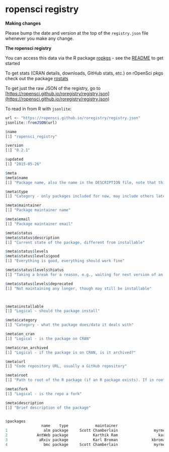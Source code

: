 ropensci registry
===============

__Making changes__

Please bump the date and version at the top of the `registry.json` file whenever you make any change.

__The ropensci registry__

You can access this data via the R package [ropkgs](https://github.com/ropensci/ropkgs) - see the [README](https://github.com/ropensci/ropkgs#installation) to get started

To get stats (CRAN details, downloads, GitHub stats, etc.) on rOpenSci pkgs check out the package [rostats](https://github.com/ropensci/rostats)

To get just the raw JSON of the registry, go to [https://ropensci.github.io/roregistry/registry.json](https://ropensci.github.io/roregistry/registry.json)

To read in from R with `jsonlite`:

```r
url <- "https://ropensci.github.io/roregistry/registry.json"
jsonlite::fromJSON(url)
```

```r
$name
[1] "ropensci_registry"

$version
[1] "0.2.1"

$updated
[1] "2015-05-26"

$meta
$meta$name
[1] "Package name, also the name in the DESCRIPTION file, note that this may be different from the GitHub repo name"

$meta$type
[1] "Category - only packages included for now, may include others later"

$meta$maintainer
[1] "Package maintainer name"

$meta$email
[1] "Package maintainer email"

$meta$status
$meta$status$description
[1] "Current state of the package, different from installable"

$meta$status$levels
$meta$status$levels$good
[1] "Everything is good, everything should work fine"

$meta$status$levels$hiatus
[1] "Taking a break for a reason, e.g., waiting for next version of an API"

$meta$status$levels$deprecated
[1] "Not maintaining any longer, though may still be installable"



$meta$installable
[1] "Logical - should the package install"

$meta$category
[1] "Category - what the package does/data it deals with"

$meta$on_cran
[1] "Logical - is the package on CRAN"

$meta$cran_archived
[1] "Logical - if the package is on CRAN, is it archived?"

$meta$url
[1] "Code repository URL, usually a GitHub repository"

$meta$root
[1] "Path to root of the R package (if an R package exists). If in root of repo, then zero length string"

$meta$fork
[1] "Logical - is the repo a fork"

$meta$description
[1] "Brief description of the package"


$packages
                name    type            maintainer                                  email     status
1                alm package     Scott Chamberlain                myrmecocystus@gmail.com       good
2             AntWeb package           Karthik Ram                  karthik.ram@gmail.com       good
3              aRxiv package           Karl Broman               kbroman@biostat.wisc.edu       good
4                bmc package     Scott Chamberlain                myrmecocystus@gmail.com       good
```
